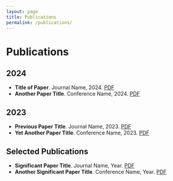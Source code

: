 ```yaml
---
layout: page
title: Publications
permalink: /publications/
---
```


# Publications

## 2024

- **Title of Paper**. Journal Name, 2024. [PDF](#)
- **Another Paper Title**. Conference Name, 2024. [PDF](#)

## 2023

- **Previous Paper Title**. Journal Name, 2023. [PDF](#)
- **Yet Another Paper Title**. Conference Name, 2023. [PDF](#)

## Selected Publications

- **Significant Paper Title**. Journal Name, Year. [PDF](#)
- **Another Significant Paper Title**. Conference Name, Year. [PDF](#)
